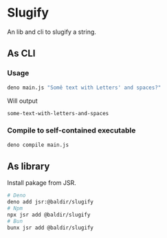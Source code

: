 # Slugify

An lib and cli to slugify a string.

## As CLI

### Usage

```sh
deno main.js "Somê text with Letters' and spaces?"
```

Will output

```
some-text-with-letters-and-spaces
```

### Compile to self-contained executable

```sh
deno compile main.js
```

## As library

Install pakage from JSR.

```sh
# Deno
deno add jsr:@baldir/slugify
# Npm
npx jsr add @baldir/slugify
# Bun
bunx jsr add @baldir/slugify
```
